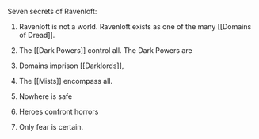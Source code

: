 Seven secrets of Ravenloft:

1. Ravenloft is not a world. Ravenloft exists as one of the many [[Domains of Dread]].

2. The [[Dark Powers]] control all. The Dark Powers are 

3. Domains imprison [[Darklords]],

4. The [[Mists]] encompass all.

5. Nowhere is safe

6. Heroes confront horrors

7. Only fear is certain.